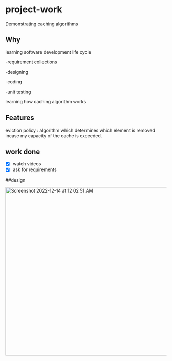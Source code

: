 # project-work
Demonstrating caching algorithms

## Why

learning software development life cycle

  -requirement collections
  
  -designing
  
  -coding
  
  -unit testing
  

learning how caching algorithm works

## Features

eviction policy : algorithm which determines which element is removed incase my capacity of the cache is exceeded.

## work done

- [x] watch videos
- [x] ask for requirements

##design

<img width="526" alt="Screenshot 2022-12-14 at 12 02 51 AM" src="https://user-images.githubusercontent.com/69424250/207416544-ab923e23-4c7c-4054-9f3a-6994037da42d.png">
